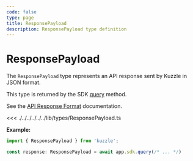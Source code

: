 ```yaml
---
code: false
type: page
title: ResponsePayload
description: ResponsePayload type definition
---
```


# ResponsePayload

The `ResponsePayload` type represents an API response sent by Kuzzle in JSON format.

This type is returned by the SDK [query](/sdk/js/7/core-classes/kuzzle/query) method.

See the [API Response Format](/core/2/guides/main-concepts/1-api#response-format) documentation.

<<< ./../../../../../lib/types/ResponsePayload.ts

**Example:**

```js
import { ResponsePayload } from 'kuzzle';

const response: ResponsePayload = await app.sdk.query(/* ... */)
```
